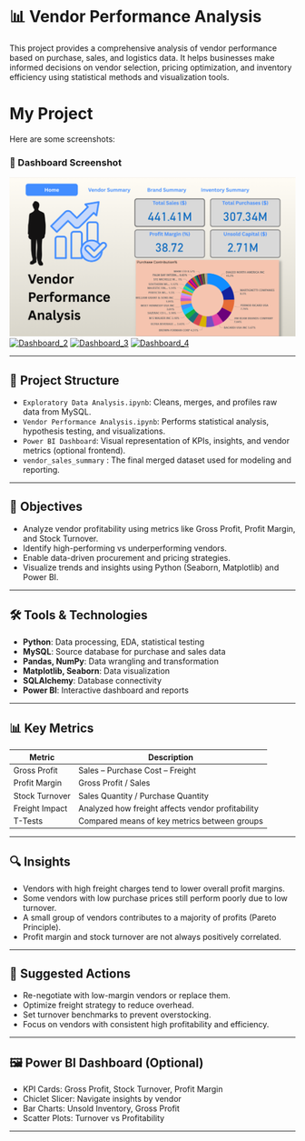 # 📊 Vendor Performance Analysis

This project provides a comprehensive analysis of vendor performance based on purchase, sales, and logistics data. It helps businesses make informed decisions on vendor selection, pricing optimization, and inventory efficiency using statistical methods and visualization tools.

# My Project

Here are some screenshots:

### 📸 Dashboard Screenshot
[![Dashboard_1](assets/images/Home.png)](assets/images/Home.png)
[![Dashboard_2](assets/images/Vendor-Summary.png)](assets/images/Vendor-Summary.png)
[![Dashboard_3](assets/images/Brand-Summary.png)](assets/images/Brand-Summary.png)
[![Dashboard_4](assets/images/Inventory-Summary.png)](assets/images/Inventory-Summary.png)


---

## 📁 Project Structure

- `Exploratory Data Analysis.ipynb`: Cleans, merges, and profiles raw data from MySQL.
- `Vendor Performance Analysis.ipynb`: Performs statistical analysis, hypothesis testing, and visualizations.
- `Power BI Dashboard`: Visual representation of KPIs, insights, and vendor metrics (optional frontend).
- `vendor_sales_summary` : The final merged dataset used for modeling and reporting.

---

## 🎯 Objectives

- Analyze vendor profitability using metrics like Gross Profit, Profit Margin, and Stock Turnover.
- Identify high-performing vs underperforming vendors.
- Enable data-driven procurement and pricing strategies.
- Visualize trends and insights using Python (Seaborn, Matplotlib) and Power BI.

---

## 🛠️ Tools & Technologies

- **Python**: Data processing, EDA, statistical testing
- **MySQL**: Source database for purchase and sales data
- **Pandas, NumPy**: Data wrangling and transformation
- **Matplotlib, Seaborn**: Data visualization
- **SQLAlchemy**: Database connectivity
- **Power BI**: Interactive dashboard and reports

---

## 📊 Key Metrics

| Metric           | Description |
|------------------|-------------|
| Gross Profit     | Sales – Purchase Cost – Freight |
| Profit Margin    | Gross Profit / Sales |
| Stock Turnover   | Sales Quantity / Purchase Quantity |
| Freight Impact   | Analyzed how freight affects vendor profitability |
| T-Tests          | Compared means of key metrics between groups |

---

## 🔍 Insights

- Vendors with high freight charges tend to lower overall profit margins.
- Some vendors with low purchase prices still perform poorly due to low turnover.
- A small group of vendors contributes to a majority of profits (Pareto Principle).
- Profit margin and stock turnover are not always positively correlated.

---

## 📌 Suggested Actions

- Re-negotiate with low-margin vendors or replace them.
- Optimize freight strategy to reduce overhead.
- Set turnover benchmarks to prevent overstocking.
- Focus on vendors with consistent high profitability and efficiency.

---

## 🖼️ Power BI Dashboard (Optional)

- KPI Cards: Gross Profit, Stock Turnover, Profit Margin
- Chiclet Slicer: Navigate insights by vendor
- Bar Charts: Unsold Inventory, Gross Profit
- Scatter Plots: Turnover vs Profitability

---

